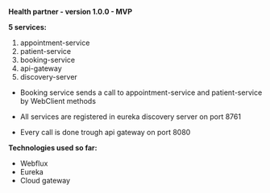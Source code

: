 **Health partner - version 1.0.0 - MVP**


**5 services:**

1. appointment-service
2. patient-service
3. booking-service
4. api-gateway
5. discovery-server



- Booking service sends a call to appointment-service and patient-service by WebClient methods

- All services are registered in eureka discovery server on port 8761

- Every call is done trough api gateway on port 8080



**Technologies used so far:**

- Webflux
- Eureka
- Cloud gateway

